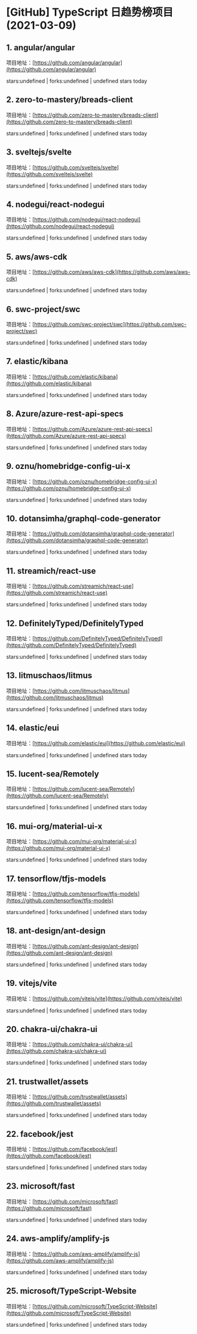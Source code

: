 # [GitHub] TypeScript 日趋势榜项目(2021-03-09)

## 1. angular/angular 

项目地址：[https://github.com/angular/angular](https://github.com/angular/angular)

stars:undefined | forks:undefined | undefined stars today 



## 2. zero-to-mastery/breads-client 

项目地址：[https://github.com/zero-to-mastery/breads-client](https://github.com/zero-to-mastery/breads-client)

stars:undefined | forks:undefined | undefined stars today 



## 3. sveltejs/svelte 

项目地址：[https://github.com/sveltejs/svelte](https://github.com/sveltejs/svelte)

stars:undefined | forks:undefined | undefined stars today 



## 4. nodegui/react-nodegui 

项目地址：[https://github.com/nodegui/react-nodegui](https://github.com/nodegui/react-nodegui)

stars:undefined | forks:undefined | undefined stars today 



## 5. aws/aws-cdk 

项目地址：[https://github.com/aws/aws-cdk](https://github.com/aws/aws-cdk)

stars:undefined | forks:undefined | undefined stars today 



## 6. swc-project/swc 

项目地址：[https://github.com/swc-project/swc](https://github.com/swc-project/swc)

stars:undefined | forks:undefined | undefined stars today 



## 7. elastic/kibana 

项目地址：[https://github.com/elastic/kibana](https://github.com/elastic/kibana)

stars:undefined | forks:undefined | undefined stars today 



## 8. Azure/azure-rest-api-specs 

项目地址：[https://github.com/Azure/azure-rest-api-specs](https://github.com/Azure/azure-rest-api-specs)

stars:undefined | forks:undefined | undefined stars today 



## 9. oznu/homebridge-config-ui-x 

项目地址：[https://github.com/oznu/homebridge-config-ui-x](https://github.com/oznu/homebridge-config-ui-x)

stars:undefined | forks:undefined | undefined stars today 



## 10. dotansimha/graphql-code-generator 

项目地址：[https://github.com/dotansimha/graphql-code-generator](https://github.com/dotansimha/graphql-code-generator)

stars:undefined | forks:undefined | undefined stars today 



## 11. streamich/react-use 

项目地址：[https://github.com/streamich/react-use](https://github.com/streamich/react-use)

stars:undefined | forks:undefined | undefined stars today 



## 12. DefinitelyTyped/DefinitelyTyped 

项目地址：[https://github.com/DefinitelyTyped/DefinitelyTyped](https://github.com/DefinitelyTyped/DefinitelyTyped)

stars:undefined | forks:undefined | undefined stars today 



## 13. litmuschaos/litmus 

项目地址：[https://github.com/litmuschaos/litmus](https://github.com/litmuschaos/litmus)

stars:undefined | forks:undefined | undefined stars today 



## 14. elastic/eui 

项目地址：[https://github.com/elastic/eui](https://github.com/elastic/eui)

stars:undefined | forks:undefined | undefined stars today 



## 15. lucent-sea/Remotely 

项目地址：[https://github.com/lucent-sea/Remotely](https://github.com/lucent-sea/Remotely)

stars:undefined | forks:undefined | undefined stars today 



## 16. mui-org/material-ui-x 

项目地址：[https://github.com/mui-org/material-ui-x](https://github.com/mui-org/material-ui-x)

stars:undefined | forks:undefined | undefined stars today 



## 17. tensorflow/tfjs-models 

项目地址：[https://github.com/tensorflow/tfjs-models](https://github.com/tensorflow/tfjs-models)

stars:undefined | forks:undefined | undefined stars today 



## 18. ant-design/ant-design 

项目地址：[https://github.com/ant-design/ant-design](https://github.com/ant-design/ant-design)

stars:undefined | forks:undefined | undefined stars today 



## 19. vitejs/vite 

项目地址：[https://github.com/vitejs/vite](https://github.com/vitejs/vite)

stars:undefined | forks:undefined | undefined stars today 



## 20. chakra-ui/chakra-ui 

项目地址：[https://github.com/chakra-ui/chakra-ui](https://github.com/chakra-ui/chakra-ui)

stars:undefined | forks:undefined | undefined stars today 



## 21. trustwallet/assets 

项目地址：[https://github.com/trustwallet/assets](https://github.com/trustwallet/assets)

stars:undefined | forks:undefined | undefined stars today 



## 22. facebook/jest 

项目地址：[https://github.com/facebook/jest](https://github.com/facebook/jest)

stars:undefined | forks:undefined | undefined stars today 



## 23. microsoft/fast 

项目地址：[https://github.com/microsoft/fast](https://github.com/microsoft/fast)

stars:undefined | forks:undefined | undefined stars today 



## 24. aws-amplify/amplify-js 

项目地址：[https://github.com/aws-amplify/amplify-js](https://github.com/aws-amplify/amplify-js)

stars:undefined | forks:undefined | undefined stars today 



## 25. microsoft/TypeScript-Website 

项目地址：[https://github.com/microsoft/TypeScript-Website](https://github.com/microsoft/TypeScript-Website)

stars:undefined | forks:undefined | undefined stars today 



